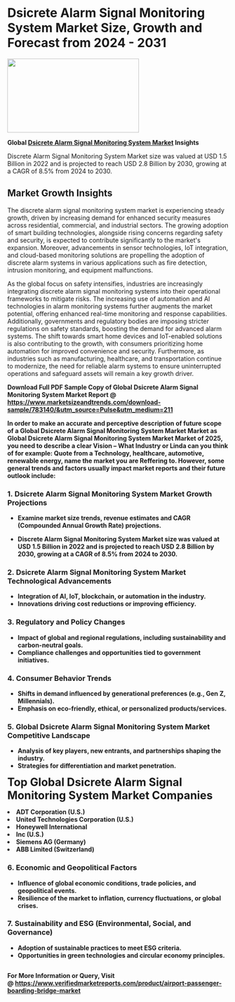 <H1>Dsicrete Alarm Signal Monitoring System Market Size, Growth and Forecast from 2024 - 2031</H1><img class="aligncenter size-medium wp-image-584254" src="https://thirdeyenews.in/wp-content/uploads/2024/09/Global-Market-Research-300x168.jpeg" alt="" width="300" height="168" /><p><strong>Global&nbsp;<a href="https://www.marketsizeandtrends.com/download-sample/783140/&amp;utm_source=Pulse&amp;utm_medium=211">Dsicrete Alarm Signal Monitoring System Market</a> Insights</strong></p><p>Discrete Alarm Signal Monitoring System Market size was valued at USD 1.5 Billion in 2022 and is projected to reach USD 2.8 Billion by 2030, growing at a CAGR of 8.5% from 2024 to 2030.</p><p><h2>Market Growth Insights</h2> <p>The discrete alarm signal monitoring system market is experiencing steady growth, driven by increasing demand for enhanced security measures across residential, commercial, and industrial sectors. The growing adoption of smart building technologies, alongside rising concerns regarding safety and security, is expected to contribute significantly to the market's expansion. Moreover, advancements in sensor technologies, IoT integration, and cloud-based monitoring solutions are propelling the adoption of discrete alarm systems in various applications such as fire detection, intrusion monitoring, and equipment malfunctions.</p> <p><strong></strong></p> <p>As the global focus on safety intensifies, industries are increasingly integrating discrete alarm signal monitoring systems into their operational frameworks to mitigate risks. The increasing use of automation and AI technologies in alarm monitoring systems further augments the market potential, offering enhanced real-time monitoring and response capabilities. Additionally, governments and regulatory bodies are imposing stricter regulations on safety standards, boosting the demand for advanced alarm systems. The shift towards smart home devices and IoT-enabled solutions is also contributing to the growth, with consumers prioritizing home automation for improved convenience and security. Furthermore, as industries such as manufacturing, healthcare, and transportation continue to modernize, the need for reliable alarm systems to ensure uninterrupted operations and safeguard assets will remain a key growth driver. <p><strong></p><p><span class=""><strong>Download Full PDF Sample Copy of Global Dsicrete Alarm Signal Monitoring System Market Report</strong> @ <a href="https://www.marketsizeandtrends.com/download-sample/783140/&amp;utm_source=Pulse&amp;utm_medium=211" target="_blank">https://www.marketsizeandtrends.com/download-sample/783140/&amp;utm_source=Pulse&amp;utm_medium=211</a></span></p><p>In order to make an accurate and perceptive description of future scope of a Global&nbsp;Dsicrete Alarm Signal Monitoring System Market Market as Global&nbsp;Dsicrete Alarm Signal Monitoring System Market Market of 2025, you need to describe a clear Vision &ndash; What Industry or Linda can you think of for example: Quote from a Technology, healthcare, automotive, renewable energy, name the market you are Reffering to. However, some general trends and factors usually impact market reports and their future outlook include:</p><h3>1.&nbsp;<strong>Dsicrete Alarm Signal Monitoring System Market Growth Projections</strong></h3><ul><li>Examine market size trends, revenue estimates and CAGR (Compounded Annual Growth Rate) projections.</li><li><p>Discrete Alarm Signal Monitoring System Market size was valued at USD 1.5 Billion in 2022 and is projected to reach USD 2.8 Billion by 2030, growing at a CAGR of 8.5% from 2024 to 2030.</p></li></ul><h3>2.&nbsp;<strong>Dsicrete Alarm Signal Monitoring System Market Technological Advancements</strong></h3><ul><li>Integration of AI, IoT, blockchain, or automation in the industry.</li><li>Innovations driving cost reductions or improving efficiency.</li></ul><h3>3.&nbsp;<strong>Regulatory and Policy Changes</strong></h3><ul><li>Impact of global and regional regulations, including sustainability and carbon-neutral goals.</li><li>Compliance challenges and opportunities tied to government initiatives.</li></ul><h3>4.&nbsp;<strong>Consumer Behavior Trends</strong></h3><ul><li>Shifts in demand influenced by generational preferences (e.g., Gen Z, Millennials).</li><li>Emphasis on eco-friendly, ethical, or personalized products/services.</li></ul><h3>5.&nbsp;<strong>Global Dsicrete Alarm Signal Monitoring System Market Competitive Landscape</strong></h3><ul><li>Analysis of key players, new entrants, and partnerships shaping the industry.</li><li>Strategies for differentiation and market penetration.</li></ul><p data-pm-slice="1 1 []"><span style="color: inherit; font-family: inherit; font-size: 25px;">Top Global Dsicrete Alarm Signal Monitoring System Market Companies</span></p><div class="" data-test-id=""><p><li>ADT Corporation (U.S.)</li><li> United Technologies Corporation (U.S.)</li><li> Honeywell International</li><li> Inc (U.S.)</li><li> Siemens AG (Germany)</li><li> ABB Limited (Switzerland)</li></p></div><h3>6.&nbsp;<strong>Economic and Geopolitical Factors</strong></h3><ul><li>Influence of global economic conditions, trade policies, and geopolitical events.</li><li>Resilience of the market to inflation, currency fluctuations, or global crises.</li></ul><h3>7.&nbsp;<strong>Sustainability and ESG (Environmental, Social, and Governance)</strong></h3><ul><li>Adoption of sustainable practices to meet ESG criteria.</li><li>Opportunities in green technologies and circular economy principles.</li></ul><h2><strong style="font-size: 14px;">For More Information or Query, Visit @&nbsp;</strong><a style="background-color: #ffffff; font-size: 14px;" href="https://www.marketsizeandtrends.com/report/dsicrete-alarm-signal-monitoring-system-market/" target="_blank">https://www.verifiedmarketreports.com/product/airport-passenger-boarding-bridge-market</a></h2>
